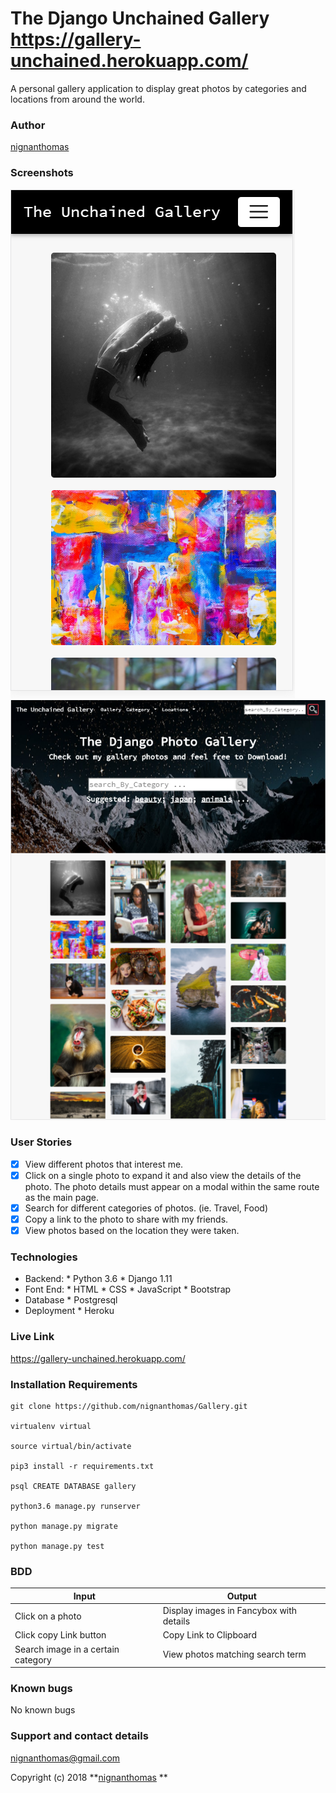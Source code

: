 # The Django Unchained Gallery  https://gallery-unchained.herokuapp.com/
A personal gallery application to display great photos by categories and locations from around the world.

### Author
[nignanthomas](https://github.com/nignanthomas)

### Screenshots
<img src="/static/images/django-gallery.PNG">

<img src="/static/images/django-gallery-2.PNG">

### User Stories
+ [x] View different photos that interest me.
+ [x] Click on a single photo to expand it and also view the details of the photo. The photo details must appear on a modal within the same route as the main page.
+ [x] Search for different categories of photos. (ie. Travel, Food)
+ [x] Copy a link to the photo to share with my friends.
+ [x] View photos based on the location they were taken.

### Technologies
* Backend:
      * Python 3.6
      * Django 1.11
* Font End:
      * HTML
      * CSS
      * JavaScript
      * Bootstrap
* Database
      * Postgresql
* Deployment
      * Heroku     

### Live Link
https://gallery-unchained.herokuapp.com/


### Installation Requirements

```
git clone https://github.com/nignanthomas/Gallery.git

virtualenv virtual

source virtual/bin/activate

pip3 install -r requirements.txt

psql CREATE DATABASE gallery

python3.6 manage.py runserver

python manage.py migrate

python manage.py test
```
### BDD
| Input              | Output                     |
|---------------     |---------------             |
| Click on a photo   | Display images in Fancybox with details |
| Click copy Link button| Copy Link to Clipboard      |
| Search image in a certain category| View photos matching search term|

### Known bugs
No known bugs

### Support and contact details
nignanthomas@gmail.com

Copyright (c) 2018 **[nignanthomas](https://github.com/nignanthomas)
**
